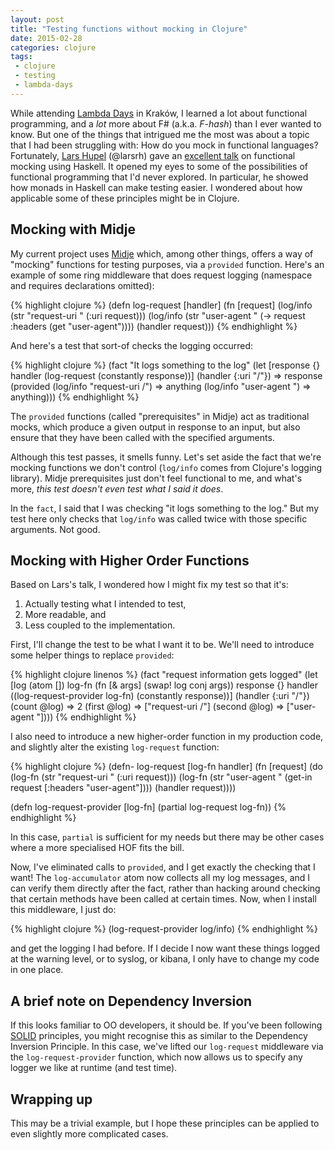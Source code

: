 ```yaml
---
layout: post
title: "Testing functions without mocking in Clojure"
date: 2015-02-28
categories: clojure
tags:
 - clojure
 - testing
 - lambda-days
---
```

While attending [Lambda Days][lambda-days] in Kraków, I learned a lot
about functional programming, and a *lot* more about F# (a.k.a.
_F-hash_) than I ever wanted to know. But one of the things that
intrigued me the most was about a topic that I had been struggling with:
How do you mock in functional languages? Fortunately, [Lars
Hupel][lars-hupel-twitter] (@larsrh) gave an [excellent talk][lars-hupel-talk] on functional mocking
using Haskell. It opened my eyes to some of the possibilities of
functional programming that I'd never explored. In particular, he showed
how monads in Haskell can make testing easier. I wondered about how applicable some
of these principles might be in Clojure.

## Mocking with Midje
My current project uses [Midje][midje] which, among other
things, offers a way of "mocking" functions for testing purposes, via
a `provided` function. Here's an example of some ring middleware that does request
logging (namespace and requires declarations omitted):

{% highlight clojure %}
(defn log-request
  [handler]
    (fn [request]
        (log/info (str "request-uri " (:uri request)))
        (log/info (str "user-agent " (-> request :headers (get "user-agent"))))
        (handler request)))
{% endhighlight %}

And here's a test that sort-of checks the logging occurred:

{% highlight clojure %}
(fact "It logs something to the log"
   (let [response {}
         handler (log-request (constantly response))]
     (handler {:uri "/"}) => response
     (provided (log/info "request-uri /") => anything
               (log/info "user-agent ")   => anything)))
{% endhighlight %}

The `provided` functions (called "prerequisites" in Midje) act as traditional mocks,
which produce a given output in response to an input, but also ensure that they have been
called with the specified arguments.

Although this test passes, it smells funny. Let's set aside the fact
that we're mocking functions we don't control (`log/info` comes from
Clojure's logging library). Midje prerequisites just don't feel functional to
me, and what's more, *this test doesn't even test what I said it does*.

In the `fact`, I said that I was checking "it logs something to the
log." But my test here only checks that `log/info` was called twice with
those specific arguments. Not good.

## Mocking with Higher Order Functions
Based on Lars's talk, I wondered how I might fix my test so that it's:

1. Actually testing what I intended to test,
2. More readable, and
3. Less coupled to the implementation.

First, I'll change the test to be what I want it to be. We'll need to
introduce some helper things to replace `provided`:

{% highlight clojure linenos %}
(fact "request information gets logged"
   (let [log (atom [])
         log-fn (fn [& args] (swap! log conj args))
         response {}
         handler ((log-request-provider log-fn) (constantly response))]
     (handler {:uri "/"})
     (count @log) => 2
     (first @log) => ["request-uri /"]
     (second @log) => ["user-agent "])))
{% endhighlight %}

I also need to introduce a new higher-order function in my production code,
and slightly alter the existing `log-request` function:

{% highlight clojure %}
(defn- log-request
  [log-fn handler]
  (fn [request]
    (do
      (log-fn (str "request-uri " (:uri request)))
      (log-fn (str "user-agent " (get-in request [:headers "user-agent"])))
      (handler request))))

(defn log-request-provider
  [log-fn]
  (partial log-request log-fn))
{% endhighlight %}

In this case, `partial` is sufficient for my needs but there may be
other cases where a more specialised HOF fits the bill.

Now, I've eliminated calls to `provided`, and I get exactly the checking
that I want! The `log-accumulator` atom now collects all my log
messages, and I can verify them directly after the fact, rather than
hacking around checking that certain methods have been called at certain
times. Now, when I install this middleware, I just do:

{% highlight clojure %}
(log-request-provider log/info)
{% endhighlight %}

and get the logging I had before. If I decide I now want these things
logged at the warning level, or to syslog, or kibana, I only have to change my code in one place.

## A brief note on Dependency Inversion
If this looks familiar to OO developers, it should be. If you've been
following [SOLID][solid] principles, you might
recognise this as similar to the Dependency Inversion Principle. In this
case, we've lifted our `log-request` middleware via the
`log-request-provider` function, which now allows us to specify any
logger we like at runtime (and test time).

## Wrapping up
This may be a trivial example, but I hope these principles can be
applied to even slightly more complicated cases.

[lambda-days]: http://lambdadays.org
[lars-hupel-twitter]: http://www.twitter.com/larsr_h
[lars-hupel-talk]: https://speakerdeck.com/larsrh/functional-mocking
[solid]: http://en.wikipedia.org/wiki/SOLID_(object-oriented_design)
[midje]: https://github.com/marick/Midje
